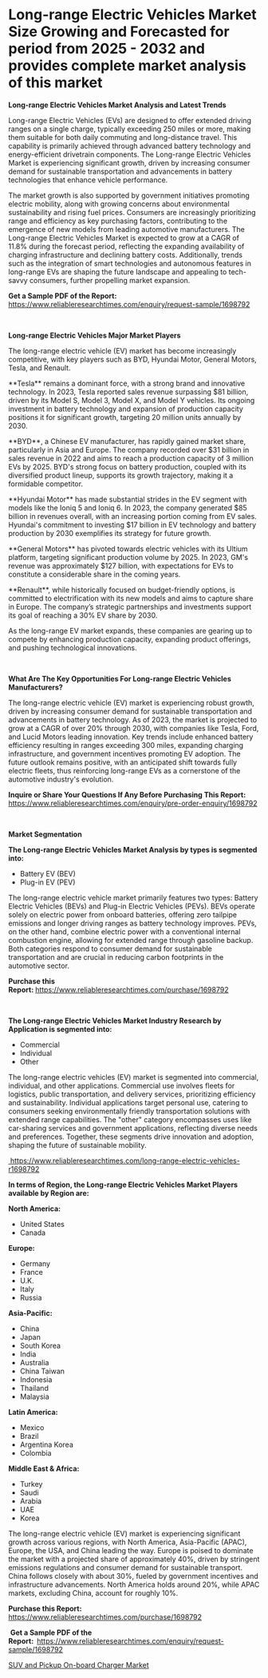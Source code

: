 <p><h1>Long-range Electric Vehicles Market Size Growing and Forecasted for period from 2025 - 2032 and provides complete market analysis of this market</h1></p><p><strong>Long-range Electric Vehicles Market Analysis and Latest Trends</strong></p>
<p><p>Long-range Electric Vehicles (EVs) are designed to offer extended driving ranges on a single charge, typically exceeding 250 miles or more, making them suitable for both daily commuting and long-distance travel. This capability is primarily achieved through advanced battery technology and energy-efficient drivetrain components. The Long-range Electric Vehicles Market is experiencing significant growth, driven by increasing consumer demand for sustainable transportation and advancements in battery technologies that enhance vehicle performance.</p><p>The market growth is also supported by government initiatives promoting electric mobility, along with growing concerns about environmental sustainability and rising fuel prices. Consumers are increasingly prioritizing range and efficiency as key purchasing factors, contributing to the emergence of new models from leading automotive manufacturers. The Long-range Electric Vehicles Market is expected to grow at a CAGR of 11.8% during the forecast period, reflecting the expanding availability of charging infrastructure and declining battery costs. Additionally, trends such as the integration of smart technologies and autonomous features in long-range EVs are shaping the future landscape and appealing to tech-savvy consumers, further propelling market expansion.</p></p>
<p><strong>Get a Sample PDF of the Report:&nbsp;</strong> <a href="https://www.reliableresearchtimes.com/enquiry/request-sample/1698792?utm_campaign=2606&utm_medium=2&utm_source=Github&utm_content=ia&utm_term=27032025&utm_id=long-range-electric-vehicles">https://www.reliableresearchtimes.com/enquiry/request-sample/1698792</a></p>
<p>&nbsp;</p>
<p><strong>Long-range Electric Vehicles Major Market Players</strong></p>
<p><p>The long-range electric vehicle (EV) market has become increasingly competitive, with key players such as BYD, Hyundai Motor, General Motors, Tesla, and Renault.</p><p>**Tesla** remains a dominant force, with a strong brand and innovative technology. In 2023, Tesla reported sales revenue surpassing $81 billion, driven by its Model S, Model 3, Model X, and Model Y vehicles. Its ongoing investment in battery technology and expansion of production capacity positions it for significant growth, targeting 20 million units annually by 2030.</p><p>**BYD**, a Chinese EV manufacturer, has rapidly gained market share, particularly in Asia and Europe. The company recorded over $31 billion in sales revenue in 2022 and aims to reach a production capacity of 3 million EVs by 2025. BYD's strong focus on battery production, coupled with its diversified product lineup, supports its growth trajectory, making it a formidable competitor.</p><p>**Hyundai Motor** has made substantial strides in the EV segment with models like the Ioniq 5 and Ioniq 6. In 2023, the company generated $85 billion in revenues overall, with an increasing portion coming from EV sales. Hyundai's commitment to investing $17 billion in EV technology and battery production by 2030 exemplifies its strategy for future growth.</p><p>**General Motors** has pivoted towards electric vehicles with its Ultium platform, targeting significant production volume by 2025. In 2023, GM's revenue was approximately $127 billion, with expectations for EVs to constitute a considerable share in the coming years.</p><p>**Renault**, while historically focused on budget-friendly options, is committed to electrification with its new models and aims to capture share in Europe. The company’s strategic partnerships and investments support its goal of reaching a 30% EV share by 2030.</p><p>As the long-range EV market expands, these companies are gearing up to compete by enhancing production capacity, expanding product offerings, and pushing technological innovations.</p></p>
<p>&nbsp;</p>
<p><strong>What Are The Key Opportunities For Long-range Electric Vehicles Manufacturers?</strong></p>
<p><p>The long-range electric vehicle (EV) market is experiencing robust growth, driven by increasing consumer demand for sustainable transportation and advancements in battery technology. As of 2023, the market is projected to grow at a CAGR of over 20% through 2030, with companies like Tesla, Ford, and Lucid Motors leading innovation. Key trends include enhanced battery efficiency resulting in ranges exceeding 300 miles, expanding charging infrastructure, and government incentives promoting EV adoption. The future outlook remains positive, with an anticipated shift towards fully electric fleets, thus reinforcing long-range EVs as a cornerstone of the automotive industry's evolution.</p></p>
<p><strong>Inquire or Share Your Questions If Any Before Purchasing This Report:</strong> <a href="https://www.reliableresearchtimes.com/enquiry/pre-order-enquiry/1698792?utm_campaign=2606&utm_medium=2&utm_source=Github&utm_content=ia&utm_term=27032025&utm_id=long-range-electric-vehicles">https://www.reliableresearchtimes.com/enquiry/pre-order-enquiry/1698792</a></p>
<p>&nbsp;</p>
<p><strong>Market Segmentation</strong></p>
<p><strong>The Long-range Electric Vehicles Market Analysis by types is segmented into:</strong></p>
<p><ul><li>Battery EV (BEV)</li><li>Plug-in EV (PEV)</li></ul></p>
<p><p>The long-range electric vehicle market primarily features two types: Battery Electric Vehicles (BEVs) and Plug-in Electric Vehicles (PEVs). BEVs operate solely on electric power from onboard batteries, offering zero tailpipe emissions and longer driving ranges as battery technology improves. PEVs, on the other hand, combine electric power with a conventional internal combustion engine, allowing for extended range through gasoline backup. Both categories respond to consumer demand for sustainable transportation and are crucial in reducing carbon footprints in the automotive sector.</p></p>
<p><strong>Purchase this Report:&nbsp;</strong><a href="https://www.reliableresearchtimes.com/purchase/1698792?utm_campaign=2606&utm_medium=2&utm_source=Github&utm_content=ia&utm_term=27032025&utm_id=long-range-electric-vehicles">https://www.reliableresearchtimes.com/purchase/1698792</a></p>
<p>&nbsp;</p>
<p><strong>The Long-range Electric Vehicles Market Industry Research by Application is segmented into:</strong></p>
<p><ul><li>Commercial</li><li>Individual</li><li>Other</li></ul></p>
<p><p>The long-range electric vehicles (EV) market is segmented into commercial, individual, and other applications. Commercial use involves fleets for logistics, public transportation, and delivery services, prioritizing efficiency and sustainability. Individual applications target personal use, catering to consumers seeking environmentally friendly transportation solutions with extended range capabilities. The "other" category encompasses uses like car-sharing services and government applications, reflecting diverse needs and preferences. Together, these segments drive innovation and adoption, shaping the future of sustainable mobility.</p></p>
<p><a href="https://www.reliableresearchtimes.com/long-range-electric-vehicles-r1698792?utm_campaign=2606&utm_medium=2&utm_source=Github&utm_content=ia&utm_term=27032025&utm_id=long-range-electric-vehicles">&nbsp;https://www.reliableresearchtimes.com/long-range-electric-vehicles-r1698792</a></p>
<p><strong>In terms of Region, the Long-range Electric Vehicles Market Players available by Region are:</strong></p>
<p>
    <p> <strong> North America: </strong>
        <ul>
            <li>United States</li>
            <li>Canada</li>
        </ul>
        </p> 
    <p> <strong> Europe: </strong>
        <ul>
            <li>Germany</li>
            <li>France</li>
            <li>U.K.</li>
            <li>Italy</li>
            <li>Russia</li>
        </ul>
        </p> 
    <p> <strong> Asia-Pacific: </strong>
        <ul>
            <li>China</li>
            <li>Japan</li>
            <li>South Korea</li>
            <li>India</li>
            <li>Australia</li>
            <li>China Taiwan</li>
            <li>Indonesia</li>
            <li>Thailand</li>
            <li>Malaysia</li>
        </ul>
        </p> 
    <p> <strong> Latin America: </strong>
        <ul>
            <li>Mexico</li>
            <li>Brazil</li>
            <li>Argentina Korea</li>
            <li>Colombia</li>
        </ul>
        </p> 
    <p> <strong> Middle East & Africa: </strong>
        <ul>
            <li>Turkey</li>
            <li>Saudi</li>
            <li>Arabia</li>
            <li>UAE</li>
            <li>Korea</li>
        </ul>
    </p>
    </p>
<p><p>The long-range electric vehicle (EV) market is experiencing significant growth across various regions, with North America, Asia-Pacific (APAC), Europe, the USA, and China leading the way. Europe is poised to dominate the market with a projected share of approximately 40%, driven by stringent emissions regulations and consumer demand for sustainable transport. China follows closely with about 30%, fueled by government incentives and infrastructure advancements. North America holds around 20%, while APAC markets, excluding China, account for roughly 10%.</p></p>
<p><strong>Purchase this Report: </strong><a href="https://www.reliableresearchtimes.com/purchase/1698792?utm_campaign=2606&utm_medium=2&utm_source=Github&utm_content=ia&utm_term=27032025&utm_id=long-range-electric-vehicles">https://www.reliableresearchtimes.com/purchase/1698792</a></p>
<p>&nbsp;<strong>Get a Sample PDF of the Report:&nbsp;&nbsp;</strong><a href="https://www.reliableresearchtimes.com/enquiry/request-sample/1698792?utm_campaign=2606&utm_medium=2&utm_source=Github&utm_content=ia&utm_term=27032025&utm_id=long-range-electric-vehicles">https://www.reliableresearchtimes.com/enquiry/request-sample/1698792</a></p>
<p><strong></strong></p>
<p><p><a href="https://github.com/ulyssacrayne00231/Market-Research-Report-List-1/blob/main/suv-and-pickup-on-board-charger-market.md?utm_campaign=2606&utm_medium=2&utm_source=Github&utm_content=ia&utm_term=27032025&utm_id=long-range-electric-vehicles">SUV and Pickup On-board Charger Market</a></p></p>
